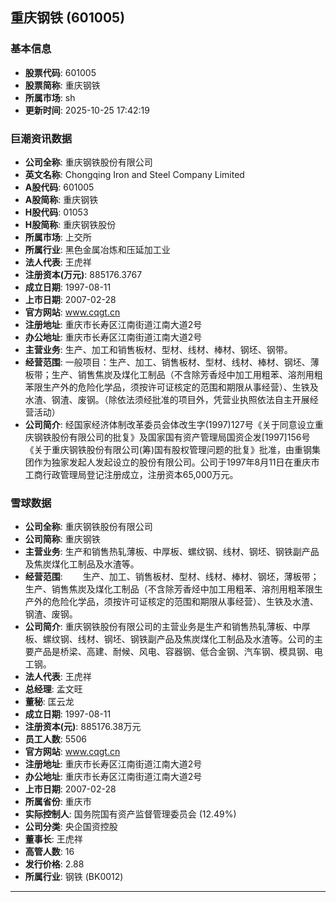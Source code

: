 ## 重庆钢铁 (601005)

### 基本信息

- **股票代码**: 601005
- **股票简称**: 重庆钢铁
- **所属市场**: sh
- **更新时间**: 2025-10-25 17:42:19

### 巨潮资讯数据

- **公司全称**: 重庆钢铁股份有限公司
- **英文名称**: Chongqing Iron and Steel Company Limited
- **A股代码**: 601005
- **A股简称**: 重庆钢铁
- **H股代码**: 01053
- **H股简称**: 重庆钢铁股份
- **所属市场**: 上交所
- **所属行业**: 黑色金属冶炼和压延加工业
- **法人代表**: 王虎祥
- **注册资本(万元)**: 885176.3767
- **成立日期**: 1997-08-11
- **上市日期**: 2007-02-28
- **官方网站**: www.cqgt.cn
- **注册地址**: 重庆市长寿区江南街道江南大道2号
- **办公地址**: 重庆市长寿区江南街道江南大道2号
- **主营业务**: 生产、加工和销售板材、型材、线材、棒材、钢坯、钢带。
- **经营范围**: 一般项目：生产、加工、销售板材、型材、线材、棒材、钢坯、薄板带；生产、销售焦炭及煤化工制品（不含除芳香烃中加工用粗苯、溶剂用粗苯限生产外的危险化学品，须按许可证核定的范围和期限从事经营）、生铁及水渣、钢渣、废钢。（除依法须经批准的项目外，凭营业执照依法自主开展经营活动）
- **公司简介**: 经国家经济体制改革委员会体改生字(1997)127号《关于同意设立重庆钢铁股份有限公司的批复》及国家国有资产管理局国资企发[1997]156号《关于重庆钢铁股份有限公司(筹)国有股权管理问题的批复》批准，由重钢集团作为独家发起人发起设立的股份有限公司。公司于1997年8月11日在重庆市工商行政管理局登记注册成立，注册资本65,000万元。

### 雪球数据

- **公司全称**: 重庆钢铁股份有限公司
- **公司简称**: 重庆钢铁
- **主营业务**: 生产和销售热轧薄板、中厚板、螺纹钢、线材、钢坯、钢铁副产品及焦炭煤化工制品及水渣等。
- **经营范围**: 　　生产、加工、销售板材、型材、线材、棒材、钢坯，薄板带；生产、销售焦炭及煤化工制品（不含除芳香烃中加工用粗苯、溶剂用粗苯限生产外的危险化学品，须按许可证核定的范围和期限从事经营）、生铁及水渣、钢渣、废钢。
- **公司简介**: 重庆钢铁股份有限公司的主营业务是生产和销售热轧薄板、中厚板、螺纹钢、线材、钢坯、钢铁副产品及焦炭煤化工制品及水渣等。公司的主要产品是桥梁、高建、耐候、风电、容器钢、低合金钢、汽车钢、模具钢、电工钢。
- **法人代表**: 王虎祥
- **总经理**: 孟文旺
- **董秘**: 匡云龙
- **成立日期**: 1997-08-11
- **注册资本(元)**: 885176.38万元
- **员工人数**: 5506
- **官方网站**: www.cqgt.cn
- **注册地址**: 重庆市长寿区江南街道江南大道2号
- **办公地址**: 重庆市长寿区江南街道江南大道2号
- **上市日期**: 2007-02-28
- **所属省份**: 重庆市
- **实际控制人**: 国务院国有资产监督管理委员会 (12.49%)
- **公司分类**: 央企国资控股
- **董事长**: 王虎祥
- **高管人数**: 16
- **发行价格**: 2.88
- **所属行业**: 钢铁 (BK0012)

---